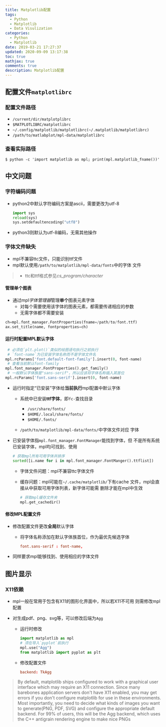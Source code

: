 ```yaml
---
title: Matplotlib配置
tags:
  - Python
  - Matplotlib
  - Data Visulization
categories:
  - Python
  - Matplotlib
date: 2019-03-21 17:27:37
updated: 2020-09-09 13:17:38
toc: true
mathjax: true
comments: true
description: Matplotlib配置
---
```


##	配置文件`matplotlibrc`

###	配置文件路径

-	`/current/dir/matplotplibrc`
-	`$MATPLOTLIBRC/matplotlibrc`
-	`~/.config/matplotlib/matplotlibrc(~/.matplotlib/matplotlibrc)`
-	`/path/to/matlabplot/mpl-data/matplotlibrc`

###	查看实际路径

```shell
$ python -c 'import matplotlib as mpl; print(mpl.matplotlib_fname())'
```

##	中文问题

###	字符编码问题

-	python2中默认字符编码方案是ascii，需要更改为utf-8

	```python
	import sys
	reload(sys)
	sys.setdefaultencoding("utf8")
	```

-	python3则默认为utf-8编码，无需其他操作

###	字体文件缺失

-	mpl不兼容ttc文件，只能识别ttf文件
-	mpl默认使用`/path/to/matplotlib/mpl-data/fonts`中的字体
	文件

> - ttc和ttf格式参见*cs_program/character*

####	管理单个图表

-	通过mpl*字体管理器*管理**单个**图表元素字体
	-	对每个需要使用该字体的图表元素，都需要传递相应的参数
	-	无需字体都不需要安装

```python
ch=mpl.font_manager.FontProperties(fname=/path/to/font.ttf)
ax.set_title(name, fontproperties=ch)
```

####	运行时配置MPL默认字体


```python
 # 必须在`plt.plot()`类似的绘图语句执行之前执行
 # `font-name`为已安装字体名称而不是字体文件名
mpl.rcParams['font.default-font-family'].insert(0, font-name)
 # 查看当前默认font-family
mpl.font_manager.FontProperties().get_family()
 # 一般默认字体族是"sans-serif"，所以应该将字体名称插入其首位
mpl.rcParams['font.sans-serif'].insert(0, font-name)
```

-	运行时指定“已安装”字体给**当前执行**mpl配置中默认字体

	-	系统中已安装**ttf字体**，即`fc-`查找目录
		-	`/usr/share/fonts/`
		-	`$HOME/.local/share/fonts/`
		-	`$HOME/.fonts/`

	-	`/path/to/matplotlib/mpl-data/fonts/`中字体文件对应
		字体


-	已安装字体指`mpl.font_manager.FontManager`能找到字体，但
	不是所有系统已安装字体，mpl均可找到、使用

	```python
	# 获取mpl所有可用字体并排序
	sorted([i.name for i in mpl.font_manager.FontManger().ttflist])
	```

	-	字体文件问题：mpl不兼容ttc字体文件

	-	缓存问题：mpl可能在`~/.cache/matplotlib/`下有cache
		文件，mpl会直接从中获取可用字体列表，新字体可能需
		删除才能在mpl中生效

		```python
		# 获取mpl缓存文件夹
		mpl.get_cachedir()
		```

####	修改MPL配置文件

-	修改配置文件更改**全局**默认字体

	-	将字体名称添加在默认字体族首位，作为最优先候选字体

		```cnf
		font.sans-serif : font-name,
		```

-	同样要求mpl能够找到、使用相应的字体文件

##	图片显示

###	X11依赖

-	mpl一般在常用于包含有X11的图形化界面中，所以若X11不可用
	则需修改mpl配置

-	对生成pdf、png、svg等，可以修改后端为`Agg`

	-	运行时修改

		```python
		import matplotlib as mpl
		# 须在导入`pyplot`前执行
		mpl.use("Agg")
		from matplotlib import pyplot as plt
		```

	-	修改配置文件

		```cnf 
		backend: TkAgg
		```

>	By default, matplotlib ships configured to work with a
	graphical user interface which may require an X11
	connection. Since many barebones application servers
	don't have X11 enabled, you may get errors if you don't
	configure matplotlib for use in these environments.
	Most importantly, you need to decide what kinds of
	images you want to generate(PNG, PDF, SVG) and configure
	the appropriate default backend. For 99% of users, this
	will be the Agg backend, which uses the C++ antigrain
	rendering engine to make nice PNGs

